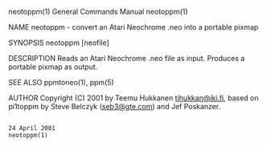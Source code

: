 neotoppm(1)                                                                             General Commands Manual                                                                            neotoppm(1)

NAME
       neotoppm - convert an Atari Neochrome .neo into a portable pixmap

SYNOPSIS
       neotoppm [neofile]

DESCRIPTION
       Reads an Atari Neochrome .neo file as input.  Produces a portable pixmap as output.

SEE ALSO
       ppmtoneo(1), ppm(5)

AUTHOR
       Copyright (C) 2001 by Teemu Hukkanen <tjhukkan@iki.fi>, based on pi1toppm by Steve Belczyk (seb3@gte.com) and Jef Poskanzer.

                                                                                             24 April 2001                                                                                 neotoppm(1)

